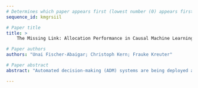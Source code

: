 ```yaml
--- 
# Determines which paper appears first (lowest number (0) appears first)
sequence_id: kmgrsiil

# Paper title 
title: >
	The Missing Link: Allocation Performance in Causal Machine Learning

# Paper authors 
authors: "Unai Fischer-Abaigar; Christoph Kern; Frauke Kreuter"

# Paper abstract 
abstract: "Automated decision-making (ADM) systems are being deployed across a diverse range of critical problem areas such as social welfare and healthcare. Recent work highlights the importance of causal ML models in ADM systems, but implementing them in complex social environments poses significant challenges. Research on how these challenges impact the performance in specific downstream \emph{decision-making} tasks is limited. Addressing this gap, we make use of a comprehensive real-world dataset of jobseekers to illustrate how the performance of a single CATE model can vary significantly across different decision-making scenarios and highlight the differential influence of challenges such as distribution shifts on predictions and allocations."

--- 
```

